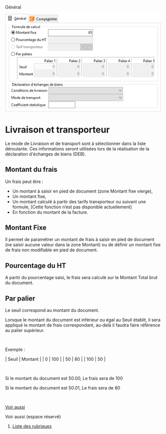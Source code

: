 







Général



![](../../assets/images/Frais/2/OngletGeneral.png)


# Livraison et transporteur


Le mode de Livraison et de transport sont à sélectionner dans la liste 
 déroulante. Ces informations seront utilisées lors de la réalisation de 
 la déclaration d'échanges de biens (DEB).


## Montant du frais


Un frais peut être :


* Un montant à saisir 
 en pied de document (zone Montant fixe vierge),
* Un montant fixe,
* Un montant calculé 
 à partir des tarifs transporteur ou suivant une formule, [Cette fonction 
 n’est pas disponible actuellement]
* En fonction du montant de la facture.


## Montant Fixe


Il permet de paramétrer un montant de frais à saisir en pied de document 
 (ne saisir aucune valeur dans la zone Montant) ou de définir un montant 
 fixe de frais non modifiable en pied de document.


## Pourcentage du HT


A partir du pourcentage saisi, le frais sera calculé sur le Montant 
 Total brut du document.


## Par palier


Le seuil correspond au montant du document.


Lorsque le montant du document est inférieur ou égal au Seuil établit, 
 il sera appliqué le montant de frais correspondant, au-delà il faudra 
 faire référence au palier supérieur.


 


Exemple :






| Seuil | Montant |
| 0 | 100 |
| 50 | 80 |
| 100 | 50 |


 


Si le montant du document est 50.00, Le frais sera de 100


Si le montant du document est 50.01, Le frais sera de 80


 


[Voir aussi](javascript:RelatedTopic0.Click())


Voir aussi (espace réservé)
 

1. [Liste des rubriques](#)



